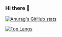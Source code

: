 ### Hi there 👋
[![Anurag's GitHub stats](https://github-readme-stats.vercel.app/api?username=vvanglro)](https://github.com/anuraghazra/github-readme-stats)

[![Top Langs](https://github-readme-stats.vercel.app/api/top-langs/?username=vvanglro&layout=compact)](https://github.com/anuraghazra/github-readme-stats)




<!--
**vvanglro/vvanglro** is a ✨ _special_ ✨ repository because its `README.md` (this file) appears on your GitHub profile.

Here are some ideas to get you started:

- 🔭 I’m currently working on ...
- 🌱 I’m currently learning ...
- 👯 I’m looking to collaborate on ...
- 🤔 I’m looking for help with ...
- 💬 Ask me about ...
- 📫 How to reach me: ...
- 😄 Pronouns: ...
- ⚡ Fun fact: ...
-->
